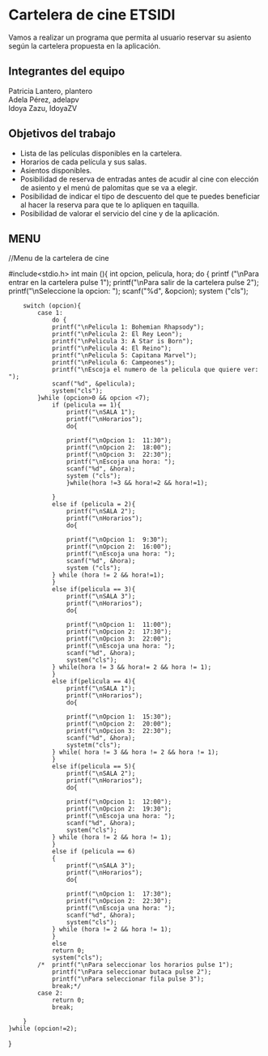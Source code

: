 # Cartelera de cine ETSIDI 

Vamos a realizar un programa que permita al usuario reservar su asiento según la cartelera propuesta en la aplicación.
## Integrantes del equipo

Patricia Lantero, plantero                                                                                 
Adela Pérez, adelapv                                                                                                      
Idoya Zazu, IdoyaZV                                                                                                       

## Objetivos del trabajo

- Lista de las películas disponibles en la cartelera.
- Horarios de cada película y sus salas.
- Asientos disponibles.
- Posibilidad de reserva de entradas antes de acudir al cine con elección de asiento y el menú de palomitas que se va a elegir.
- Posibilidad de indicar el tipo de descuento del que te puedes beneficiar al hacer la reserva para que te lo apliquen en taquilla.
- Posibilidad de valorar el servicio del cine y de la aplicación.

## MENU 

//Menu de la cartelera de cine

#include<stdio.h>
int main (){
	int opcion, pelicula, hora;
	do
	{
		printf ("\nPara entrar en la cartelera pulse 1");
		printf("\nPara salir de la cartelera pulse 2");
		printf("\nSeleccione la opcion:  ");
		scanf("%d", &opcion);
		system ("cls");
		
		switch (opcion){
			case 1:
				do {
				printf("\nPelicula 1: Bohemian Rhapsody");
				printf("\nPelicula 2: El Rey Leon");
				printf("\nPelicula 3: A Star is Born");
				printf("\nPelicula 4: El Reino");
				printf("\nPelicula 5: Capitana Marvel");
				printf("\nPelicula 6: Campeones");
				printf("\nEscoja el numero de la pelicula que quiere ver:  ");
				scanf("%d", &pelicula);
				system("cls");
			}while (opcion>0 && opcion <7);
				if (pelicula == 1){
					printf("\nSALA 1");
					printf("\nHorarios");
					do{
						
				    printf("\nOpcion 1:  11:30");
				    printf("\nOpcion 2:  18:00");
				    printf("\nOpcion 3:  22:30");
				    printf("\nEscoja una hora: ");
				    scanf("%d", &hora);
				    system ("cls");
				    }while(hora !=3 && hora!=2 && hora!=1);
						
				}
				else if (pelicula = 2){
					printf("\nSALA 2");
					printf("\nHorarios");
					do{
					
				    printf("\nOpcion 1:  9:30");
				    printf("\nOpcion 2:  16:00");
				    printf("\nEscoja una hora: ");
				    scanf("%d", &hora);
				    system ("cls");
				} while (hora != 2 && hora!=1);
				}
				else if(pelicula == 3){
					printf("\nSALA 3");
					printf("\nHorarios");
					do{
						
				    printf("\nOpcion 1:  11:00");
				    printf("\nOpcion 2:  17:30");
				    printf("\nOpcion 3:  22:00");
				    printf("\nEscoja una hora: ");
				    scanf("%d", &hora);
				    system("cls");
				} while(hora != 3 && hora!= 2 && hora != 1);
				}
				else if(pelicula == 4){
					printf("\nSALA 1");
					printf("\nHorarios");
					do{
						
				    printf("\nOpcion 1:  15:30");
				    printf("\nOpcion 2:  20:00");
				    printf("\nOpcion 3:  22:30");
				    scanf("%d", &hora);
				    systetm("cls");
				} while( hora != 3 && hora != 2 && hora != 1);
				}
				else if(pelicula == 5){
					printf("\nSALA 2");
					printf("\nHorarios");
					do{
						
				    printf("\nOpcion 1:  12:00");
				    printf("\nOpcion 2:  19:30");
				    printf("\nEscoja una hora: ");
				    scanf("%d", &hora);
				    system("cls");
				} while (hora != 2 && hora != 1);
				}
				else if (pelicula == 6)
				{
					printf("\nSALA 3");
					printf("\nHorarios");
					do{
						
				    printf("\nOpcion 1:  17:30");
				    printf("\nOpcion 2:  22:30");
				    printf("\nEscoja una hora: ");
				    scanf("%d", &hora);
				    system("cls");
				} while (hora != 2 && hora != 1);
				}
				else
				return 0;
				system("cls");
			/*	printf("\nPara seleccionar los horarios pulse 1");
				printf("\nPara seleccionar butaca pulse 2");
				printf("\nPara seleccionar fila pulse 3");
				break;*/
			case 2:
				return 0;
				break;
				
		}
	}while (opcion!=2);
	
}
